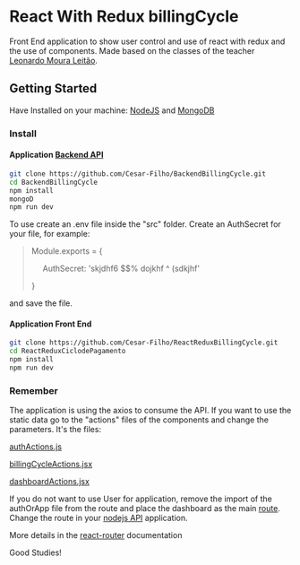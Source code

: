 # React With Redux billingCycle
Front End application to show user control and use of react with redux and the use of components.
Made based on the classes of the teacher [Leonardo Moura Leitão](https://www.youtube.com/watch?v=5sMBYBRwJ5Q&list=PLDm7BSK-M5YleJFYqnxvs7DZruSPmCgya).

## Getting Started

Have Installed on your machine:
[NodeJS](https://nodejs.org/en/) and [MongoDB](https://www.mongodb.com/download-center?jmp=nav#community)

### Install

#### Application [Backend API](https://github.com/Cesar-Filho/BackendBillingCycle)
```sh
git clone https://github.com/Cesar-Filho/BackendBillingCycle.git
cd BackendBillingCycle
npm install
mongoD
npm run dev
```
To use create an .env file inside the "src" folder.
Create an AuthSecret for your file, for example:
> Module.exports = {
>
>     AuthSecret: 'skjdhf6 $$% dojkhf ^ (sdkjhf'
>    
>}

and save the file.

#### Application Front End
```sh
git clone https://github.com/Cesar-Filho/ReactReduxBillingCycle.git
cd ReactReduxCiclodePagamento
npm install
npm run dev
```

### Remember

The application is using the axios to consume the API. If you want to use the static data go to the "actions" 
files of the components and change the parameters.
It's the files:

[authActions.js](https://github.com/Cesar-Filho/ReactReduxCiclodePagamento/blob/master/src/auth/authActions.js)

[billingCycleActions.jsx](https://github.com/Cesar-Filho/ReactReduxCiclodePagamento/blob/master/src/billingCycle/billingCycleActions.jsx)

[dashboardActions.jsx](https://github.com/Cesar-Filho/ReactReduxCiclodePagamento/blob/master/src/dashboard/dashboardActions.jsx)

If you do not want to use User for application, remove the import of the authOrApp file from the route and place the dashboard as 
the main [route](https://github.com/Cesar-Filho/ReactReduxCiclodePagamento/blob/master/src/main/routes.jsx). Change the route in your [nodejs API](https://github.com/Cesar-Filho/BackendBillingCycle/blob/master/src/config/routes.js) application.

More details in the [react-router](https://github.com/ReactTraining/react-router) documentation

Good Studies!
